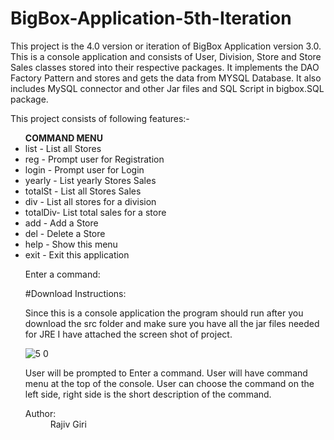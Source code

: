 # BigBox-Application-5th-Iteration
 <p> This project is the 4.0 version or iteration of BigBox Application version 3.0. This is a console application and consists of User, Division, Store and Store Sales classes stored
 into their respective packages. It implements the DAO Factory Pattern and stores and gets the data from MYSQL Database. It also includes MySQL connector and other Jar files and 
 SQL Script in bigbox.SQL package.</p>
 <p>This project consists of following features:-</p>
                                                                      <ul>
                                                                      <b> COMMAND MENU</b>
                                                                                 <li>list    - List all Stores</li>
                                                                                 <li>reg     - Prompt user for Registration</li>
                                                                                 <li>login   - Prompt user for Login</li>
                                                                                 <li>yearly  - List yearly Stores Sales</li>
                                                                                 <li>totalSt - List all Stores Sales</li>
                                                                                 <li>div     - List all stores for a division</li>
                                                                                 <li>totalDiv- List total sales for a store</li>
                                                                                 <li>add     - Add a Store</li>
                                                                                 <li>del     - Delete a Store</li>
                                                                                 <li>help    - Show this menu</li>
                                                                                 <li>exit    - Exit this application</li>
                                                                                 <p>Enter a command: </p>

#Download Instructions:
<p>Since this is a console application the program should run after you download the src folder and make sure you have all the jar files needed for JRE I have attached the screen shot of project.</p>

![5 0](https://user-images.githubusercontent.com/28536965/28388064-63fc1e6e-6c9f-11e7-8c26-ae87a58a9a75.JPG)



<p>User will be prompted to Enter a command. User will have command menu at the top of the console.
   User can choose the command on the left side, right side is the short description of the command.</p></dd>
<dt><span class="simpleTagLabel">Author:</span></dt>
<dd>Rajiv Giri</dd>
